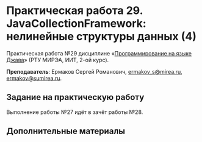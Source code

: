 # Практическая работа 29. JavaCollectionFramework: нелинейные структуры данных (4)
Практическая работа №29 дисциплине «[Программирование на языке Джава](https://online-edu.mirea.ru/course/view.php?id=4053)» (РТУ МИРЭА, ИИТ, 2-ой курс).

**Преподаватель**: Ермаков Сергей Романович, ermakov_s@mirea.ru, ermakov@sumirea.ru.

## Задание на практическую работу

Выполнение работы №27 идёт в зачёт работы №28.

## Дополнительные материалы